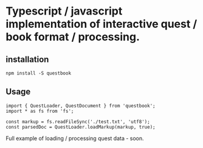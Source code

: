 # Typescript / javascript implementation of interactive quest / book format / processing.

## installation
```
npm install -S questbook
```

## Usage
```
import { QuestLoader, QuestDocument } from 'questbook';
import * as fs from 'fs';

const markup = fs.readFileSync('./test.txt', 'utf8');
const parsedDoc = QuestLoader.loadMarkup(markup, true);
```

Full example of loading / processing quest data - soon.